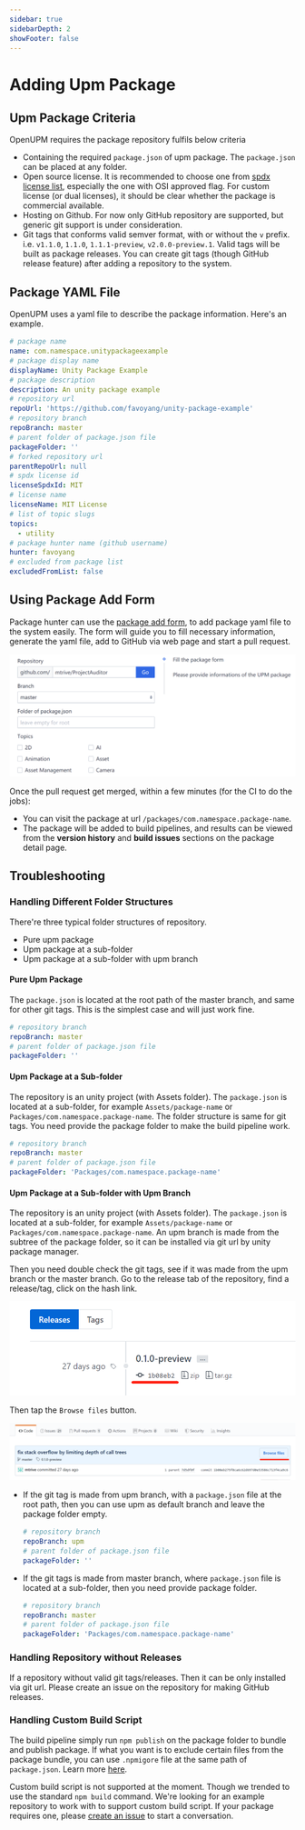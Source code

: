 ```yaml
---
sidebar: true
sidebarDepth: 2
showFooter: false
---
```

# Adding Upm Package

## Upm Package Criteria

OpenUPM requires the package repository fulfils below criteria
- Containing the required `package.json` of upm package. The `package.json` can be placed at any folder.
- Open source license. It is recommended to choose one from [spdx license list](https://spdx.org/licenses/), especially the one with OSI approved flag. For custom license (or dual licenses), it should be clear whether the package is commercial available.
- Hosting on Github. For now only GitHub repository are supported, but generic git support is under consideration.
- Git tags that conforms valid semver format, with or without the `v` prefix. i.e. `v1.1.0`, `1.1.0`, `1.1.1-preview`, `v2.0.0-preview.1`. Valid tags will be built as package releases. You can create git tags (though GitHub release feature) after adding a repository to the system.

## Package YAML File

OpenUPM uses a yaml file to describe the package information. Here's an example.

```yaml
# package name
name: com.namespace.unitypackageexample
# package display name
displayName: Unity Package Example
# package description
description: An unity package example
# repository url
repoUrl: 'https://github.com/favoyang/unity-package-example'
# repository branch
repoBranch: master
# parent folder of package.json file
packageFolder: ''
# forked repository url
parentRepoUrl: null
# spdx license id
licenseSpdxId: MIT
# license name
licenseName: MIT License
# list of topic slugs
topics:
  - utility
# package hunter name (github username)
hunter: favoyang
# excluded from package list
excludedFromList: false
```

## Using Package Add Form

Package hunter can use the [package add form](/packages/add/), to add package yaml file to the system easily. The form will guide you to fill necessary information, generate the yaml file, add to GitHub via web page and start a pull request.

[![package add form](./images/package-add-form.png)](/packages/add/)

Once the pull request get merged, within a few minutes (for the CI to do the jobs):
- You can visit the package at url `/packages/com.namespace.package-name`.
- The package will be added to build pipelines, and results can be viewed from the **version history** and **build issues** sections on the package detail page.

## Troubleshooting

### Handling Different Folder Structures

There're three typical folder structures of repository.

- Pure upm package
- Upm package at a sub-folder
- Upm package at a sub-folder with upm branch

#### Pure Upm Package

The `package.json` is located at the root path of the master branch, and same for other git tags. This is the simplest case and will just work fine.

```yaml
# repository branch
repoBranch: master
# parent folder of package.json file
packageFolder: ''
```

#### Upm Package at a Sub-folder

The repository is an unity project (with Assets folder). The `package.json` is located at a sub-folder, for example `Assets/package-name` or `Packages/com.namespace.package-name`. The folder structure is same for git tags. You need provide the package folder to make the build pipeline work.

```yaml
# repository branch
repoBranch: master
# parent folder of package.json file
packageFolder: 'Packages/com.namespace.package-name'
```

#### Upm Package at a Sub-folder with Upm Branch

The repository is an unity project (with Assets folder). The `package.json` is located at a sub-folder, for example `Assets/package-name` or `Packages/com.namespace.package-name`. An upm branch is made from the subtree of the package folder, so it can be installed via git url by unity package manager.

Then you need double check the git tags, see if it was made from the upm branch or the master branch. Go to the release tab of the repository, find a release/tag, click on the hash link.

![finding git tags](./images/finding-git-tag.png)

Then tap the `Browse files` button.

![browse files](./images/git-browse-files.png)


- If the git tag is made from upm branch, with a `package.json` file at the root path, then you can use upm as default branch and leave the package folder empty.
  ```yaml
  # repository branch
  repoBranch: upm
  # parent folder of package.json file
  packageFolder: ''
  ```
- If the git tags is made from master branch, where `package.json` file is located at a sub-folder, then you need provide package folder.
  ```yaml
  # repository branch
  repoBranch: master
  # parent folder of package.json file
  packageFolder: 'Packages/com.namespace.package-name'
  ```

### Handling Repository without Releases

If a repository without valid git tags/releases. Then it can be only installed via git url. Please create an issue on the repository for making GitHub releases.

### Handling Custom Build Script

The build pipeline simply run `npm publish` on the package folder to bundle and publish package. If what you want is to exclude certain files from the package bundle, you can use `.npmigore` file at the same path of `package.json`. Learn more [here](https://docs.npmjs.com/misc/developers#keeping-files-out-of-your-package).

Custom build script is not supported at the moment. Though we trended to use the standard `npm build` command. We're looking for an example repository to work with to support custom build script. If your package requires one, please [create an issue](https://github.com/openupm/openupm/issues) to start a conversation.
